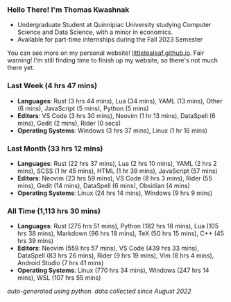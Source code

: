 
### Hello There! I'm Thomas Kwashnak

- Undergraduate Student at Quinnipiac University studying Computer Science and Data Science, with a minor in economics.
- Available for part-time internships during the Fall 2023 Semester

You can see more on my personal website! [littletealeaf.github.io](https://littletealeaf.github.io). Fair warning! I'm still finding time to finish up my website, so there's not much there yet.

### Last Week (4 hrs 47 mins)
- **Languages**: Rust (3 hrs 44 mins), Lua (34 mins), YAML (13 mins), Other (6 mins), JavaScript (5 mins), Python (5 mins)
- **Editors**: VS Code (3 hrs 30 mins), Neovim (1 hr 13 mins), DataSpell (6 mins), Gedit (2 mins), Rider (0 secs)
- **Operating Systems**: Windows (3 hrs 37 mins), Linux (1 hr 16 mins)
    
### Last Month (33 hrs 12 mins)
- **Languages**: Rust (22 hrs 37 mins), Lua (2 hrs 10 mins), YAML (2 hrs 2 mins), SCSS (1 hr 45 mins), HTML (1 hr 39 mins), JavaScript (57 mins)
- **Editors**: Neovim (23 hrs 59 mins), VS Code (8 hrs 3 mins), Rider (55 mins), Gedit (14 mins), DataSpell (6 mins), Obsidian (4 mins)
- **Operating Systems**: Linux (24 hrs 14 mins), Windows (9 hrs 9 mins)
    
### All Time (1,113 hrs 30 mins)
- **Languages**: Rust (275 hrs 51 mins), Python (182 hrs 18 mins), Lua (105 hrs 38 mins), Markdown (96 hrs 18 mins), TeX (50 hrs 15 mins), C++ (45 hrs 39 mins)
- **Editors**: Neovim (559 hrs 57 mins), VS Code (439 hrs 33 mins), DataSpell (83 hrs 26 mins), Rider (9 hrs 19 mins), Vim (8 hrs 4 mins), Android Studio (7 hrs 41 mins)
- **Operating Systems**: Linux (770 hrs 34 mins), Windows (247 hrs 14 mins), WSL (107 hrs 55 mins)
    

*auto-generated using python. data collected since August 2022*
